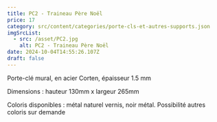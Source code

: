```yaml
---
title: PC2 - Traineau Père Noël
price: 17
category: src/content/categories/porte-cls-et-autres-supports.json
imgSrcList:
  - src: /asset/PC2.jpg
    alt: PC2 - Traineau Père Noël
date: 2024-10-04T14:55:26.107Z
draft: false
---
```


Porte-clé mural, en acier Corten, épaisseur 1.5 mm

Dimensions : hauteur 130mm x largeur 265mm

Coloris disponibles : métal naturel vernis, noir métal. Possibilité autres coloris sur demande
